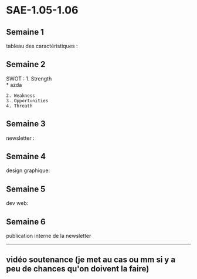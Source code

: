 # SAE-1.05-1.06

## Semaine 1
  tableau des caractéristiques :
    

## Semaine 2
  SWOT :
    1. Strength  
      * azda
      
    2. Weakness  
    3. Opportunities  
    4. Threath  
    

## Semaine 3
  newsletter :  

## Semaine 4
  design graphique:  

## Semaine 5
  dev web: 

## Semaine 6
  publication interne de la newsletter


---

## vidéo soutenance (je met au cas ou mm si y a peu de chances qu'on doivent la faire)
    
